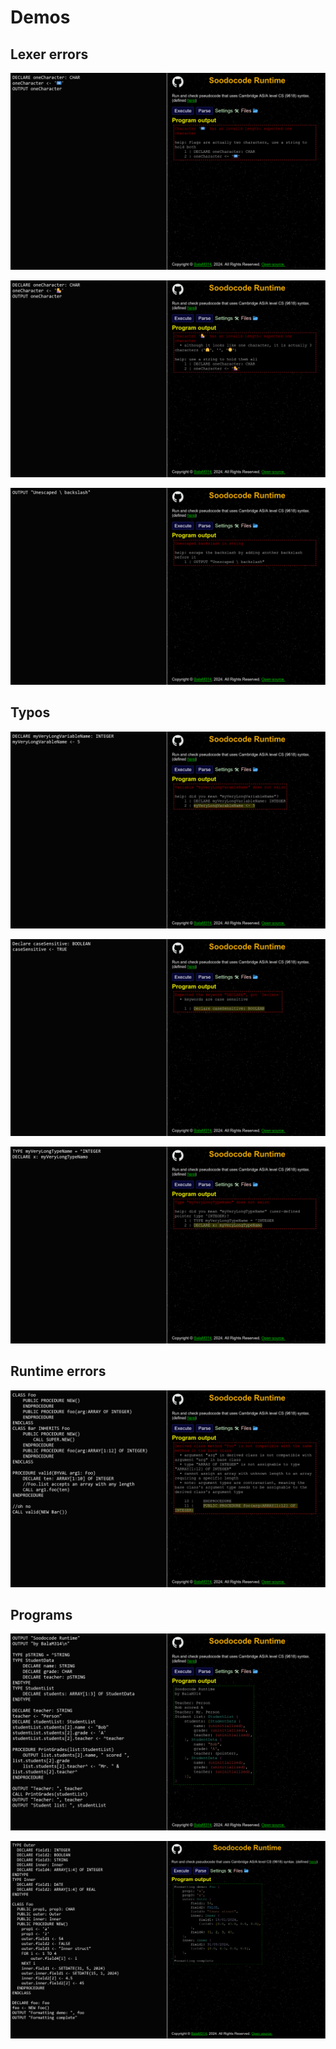 # Demos


## Lexer errors

[![Image of flag character error](./errors/flag.png)](./errors/flag.sc)

[![Image of one character error](./errors/one-character.png)](./errors/one-character.sc)

[![Image of unescaped backslash error](./errors/unescaped-backslash.png)](./errors/unescaped-backslash.png)

## Typos

[![Image of typo 1](./errors/typo1.png)](./errors/typo1.sc)

[![Image of typo 2](./errors/typo2.png)](./errors/typo2.sc)

[![Image of typo 3](./errors/typo3.png)](./errors/typo3.sc)

## Runtime errors

[![Image of contravariance error](./classes/contravariance.png)](./classes/contravariance.sc)

## Programs

[![Image of main program](./main.png)](./main.sc)

[![Image of output color](./output-color.png)](./output-color.sc)
